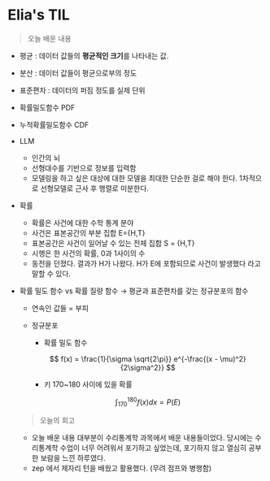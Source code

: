 # Elia's TIL


> 오늘 배운 내용
- 평균 : 데이터 값들의 **평균적인 크기**를 나타내는 값.
- 분산 : 데이터 값들이 평균으로부의 정도
- 표준편차 : 데이터의 퍼짐 정도를 실제 단위
- 확률밀도함수 PDF
- 누적확률밀도함수 CDF
- LLM
    - 인간의 뇌
    - 선형대수를 기반으로 정보를 입력함
    - 모델링을 하고 싶은 대상에 대한 모델을 최대한 단순한 걸로 해야 한다. 1차적으로 선형모델로 근사 후 행렬로 미분한다.
- 확률
    - 확률은 사건에 대한 수학 통계 분야
    - 사건은 표본공간의 부분 집합 E={H,T}
    - 표본공간은 사건이 일어날 수 있는 전체 집합 S = {H,T}
    - 시행은 한 사건의 확률, 0과 1사이의 수
    - 동전을 던졌다. 결과가 H가 나왔다. H가 E에 포함되므로 사건이 발생했다 라고 말할 수 있다.
- 확률 밀도 함수 vs 확률 질량 함수 → 평균과 표준편차를 갖는 정규분포의 함수
    - 연속인 값들 = 부피
    - 정규분포
        - 확률 밀도 함수
        
        $$
        f(x) = \frac{1}{\sigma \sqrt{2\pi}} e^{-\frac{(x - \mu)^2}{2\sigma^2}}
        $$
        
        - 키 170~180 사이에 있을 확률
          
        $$
        \int_{170}^{180} f(x)dx = P(E)
        $$


  > 오늘의 회고
  -  오늘 배운 내용 대부분이 수리통계학 과목에서 배운 내용들이었다. 당시에는 수리통계학 수업이 너무 어려워서 포기하고 싶었는데, 포기하지 않고 열심히 공부한 보람을 느낀 하루였다.
  -  zep 에서 제자리 턴을 배웠고 활용했다. (무려 점프와 병행함)
